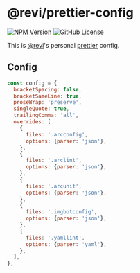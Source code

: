 # @revi/prettier-config

[![NPM Version](https://img.shields.io/npm/v/%40revi%2Fprettier-config?logo=npm&cacheSeconds=600)](https://www.npmjs.com/package/@revi/prettier-config)
[![GitHub License](https://img.shields.io/github/license/revi/sandbox?logo=apache&cacheSeconds=600)](https://github.com/revi/sandbox/tree/master/npm/prettier-config)

This is [@revi](https://revi.xyz/)'s personal [prettier](https://prettier.io/docs/en/) config.

## Config

```js
const config = {
  bracketSpacing: false,
  bracketSameLine: true,
  proseWrap: 'preserve',
  singleQuote: true,
  trailingComma: 'all',
  overrides: [
    {
      files: '.arcconfig',
      options: {parser: 'json'},
    },
    {
      files: '.arclint',
      options: {parser: 'json'},
    },
    {
      files: '.arcunit',
      options: {parser: 'json'},
    },
    {
      files: '.imgbotconfig',
      options: {parser: 'json'},
    },
    {
      files: '.yamllint',
      options: {parser: 'yaml'},
    },
  ],
};
```
